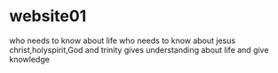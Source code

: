 # website01
who needs to know about life
who needs to know about jesus christ,holyspirit,God and trinity
gives understanding about life and give knowledge

